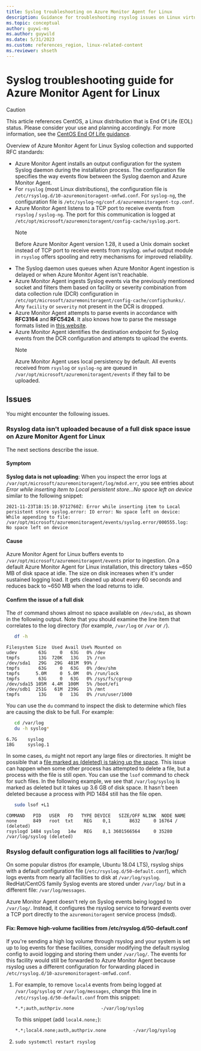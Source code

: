 ```yaml
---
title: Syslog troubleshooting on Azure Monitor Agent for Linux
description: Guidance for troubleshooting rsyslog issues on Linux virtual machines, scale sets with Azure Monitor Agent, and data collection rules.
ms.topic: conceptual
author: guywi-ms
ms.author: guywild
ms.date: 5/31/2023
ms.custom: references_region, linux-related-content
ms.reviewer: shseth
---
```

# Syslog troubleshooting guide for Azure Monitor Agent for Linux

> [!CAUTION]
> This article references CentOS, a Linux distribution that is End Of Life (EOL) status. Please consider your use and planning accordingly. For more information, see the [CentOS End Of Life guidance](~/articles/virtual-machines/workloads/centos/centos-end-of-life.md).

Overview of Azure Monitor Agent for Linux Syslog collection and supported RFC standards:

- Azure Monitor Agent installs an output configuration for the system Syslog daemon during the installation process. The configuration file specifies the way events flow between the Syslog daemon and Azure Monitor Agent.
- For `rsyslog` (most Linux distributions), the configuration file is `/etc/rsyslog.d/10-azuremonitoragent-omfwd.conf`. For `syslog-ng`, the configuration file is `/etc/syslog-ng/conf.d/azuremonitoragent-tcp.conf`.
- Azure Monitor Agent listens to a TCP port to receive events from `rsyslog` / `syslog-ng`. The port for this communication is logged at `/etc/opt/microsoft/azuremonitoragent/config-cache/syslog.port`.
  > [!NOTE]
  > Before Azure Monitor Agent version 1.28, it used a Unix domain socket instead of TCP port to receive events from rsyslog. `omfwd` output module in `rsyslog` offers spooling and retry mechanisms for improved reliability.
- The Syslog daemon uses queues when Azure Monitor Agent ingestion is delayed or when Azure Monitor Agent isn't reachable.
- Azure Monitor Agent ingests Syslog events via the previously mentioned socket and filters them based on facility or severity combination from data collection rule (DCR) configuration in `/etc/opt/microsoft/azuremonitoragent/config-cache/configchunks/`. Any `facility` or `severity` not present in the DCR is dropped.
- Azure Monitor Agent attempts to parse events in accordance with **RFC3164** and **RFC5424**. It also knows how to parse the message formats listed in [this website](./azure-monitor-agent-overview.md#supported-services-and-features).
- Azure Monitor Agent identifies the destination endpoint for Syslog events from the DCR configuration and attempts to upload the events.
  > [!NOTE]
  > Azure Monitor Agent uses local persistency by default. All events received from `rsyslog` or `syslog-ng` are queued in `/var/opt/microsoft/azuremonitoragent/events` if they fail to be uploaded.

## Issues

You might encounter the following issues.

### Rsyslog data isn't uploaded because of a full disk space issue on Azure Monitor Agent for Linux

The next sections describe the issue.

#### Symptom
**Syslog data is not uploading**: When you inspect the error logs at `/var/opt/microsoft/azuremonitoragent/log/mdsd.err`, you see entries about *Error while inserting item to Local persistent store…No space left on device* similar to the following snippet:

```
2021-11-23T18:15:10.9712760Z: Error while inserting item to Local persistent store syslog.error: IO error: No space left on device: While appending to file: /var/opt/microsoft/azuremonitoragent/events/syslog.error/000555.log: No space left on device
```

#### Cause
Azure Monitor Agent for Linux buffers events to `/var/opt/microsoft/azuremonitoragent/events` prior to ingestion. On a default Azure Monitor Agent for Linux installation, this directory takes ~650 MB of disk space at idle. The size on disk increases when it's under sustained logging load. It gets cleaned up about every 60 seconds and reduces back to ~650 MB when the load returns to idle.

#### Confirm the issue of a full disk
The `df` command shows almost no space available on `/dev/sda1`, as shown in the following output. Note that you should examine the line item that correlates to the log directory (for example, `/var/log` or `/var` or `/`).

```bash
   df -h
```
```output
Filesystem Size  Used Avail Use% Mounted on
udev        63G     0   63G   0% /dev
tmpfs       13G  720K   13G   1% /run
/dev/sda1   29G   29G  481M  99% /
tmpfs       63G     0   63G   0% /dev/shm
tmpfs      5.0M     0  5.0M   0% /run/lock
tmpfs       63G     0   63G   0% /sys/fs/cgroup
/dev/sda15 105M  4.4M  100M   5% /boot/efi
/dev/sdb1  251G   61M  239G   1% /mnt
tmpfs       13G     0   13G   0% /run/user/1000
```

You can use the `du` command to inspect the disk to determine which files are causing the disk to be full. For example:

```bash
   cd /var/log
   du -h syslog*
```
```output
6.7G    syslog
18G     syslog.1
```

In some cases, `du` might not report any large files or directories. It might be possible that a [file marked as (deleted) is taking up the space](https://unix.stackexchange.com/questions/182077/best-way-to-free-disk-space-from-deleted-files-that-are-held-open). This issue can happen when some other process has attempted to delete a file, but a process with the file is still open. You can use the `lsof` command to check for such files. In the following example, we see that `/var/log/syslog` is marked as deleted but it takes up 3.6 GB of disk space. It hasn't been deleted because a process with PID 1484 still has the file open.

```bash
   sudo lsof +L1
```

```output
COMMAND   PID   USER   FD   TYPE DEVICE   SIZE/OFF NLINK  NODE NAME
none      849   root  txt    REG    0,1       8632     0 16764 / (deleted)
rsyslogd 1484 syslog   14w   REG    8,1 3601566564     0 35280 /var/log/syslog (deleted)
```

### Rsyslog default configuration logs all facilities to /var/log/
On some popular distros (for example, Ubuntu 18.04 LTS), rsyslog ships with a default configuration file (`/etc/rsyslog.d/50-default.conf`), which logs events from nearly all facilities to disk at `/var/log/syslog`. RedHat/CentOS family Syslog events are stored under `/var/log/` but in a different file:  `/var/log/messages`.

Azure Monitor Agent doesn't rely on Syslog events being logged to `/var/log/`. Instead, it configures the rsyslog service to forward events over a TCP port directly to the `azuremonitoragent` service process (mdsd).

#### Fix: Remove high-volume facilities from /etc/rsyslog.d/50-default.conf
If you're sending a high log volume through rsyslog and your system is set up to log events for these facilities, consider modifying the default rsyslog config to avoid logging and storing them under `/var/log/`. The events for this facility would still be forwarded to Azure Monitor Agent because rsyslog uses a different configuration for forwarding placed in `/etc/rsyslog.d/10-azuremonitoragent-omfwd.conf`.

1. For example, to remove `local4` events from being logged at `/var/log/syslog` or `/var/log/messages`, change this line in `/etc/rsyslog.d/50-default.conf` from this snippet:

    ```config
    *.*;auth,authpriv.none          -/var/log/syslog
    ```

    To this snippet (add `local4.none;`):

    ```config
    *.*;local4.none;auth,authpriv.none          -/var/log/syslog
    ```

1. `sudo systemctl restart rsyslog`

